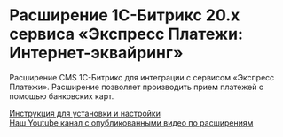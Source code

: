 ﻿# Расширение 1С-Битрикс 20.х сервиса «Экспресс Платежи: Интернет-эквайринг»
 <p>Расширение CMS 1С-Битрикс для интеграции с сервисом «Экспресс Платежи». Расширение позволяет производить прием платежей с помощью банковских карт.</p>
  <a href="https://express-pay.by/cms-extensions/1c-bitrix#card_instruction">Инструкция для установки и настройки</a> <br/>
  <a href="https://www.youtube.com/c/express-pay-by/videos">Наш Youtube канал с опубликованными видео по расширениям</a>
